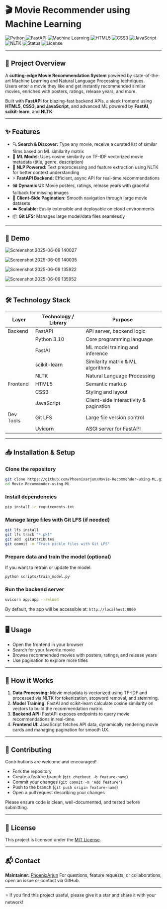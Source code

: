 # 🎬 Movie Recommender using Machine Learning

![Python](https://img.shields.io/badge/Python-3.10-blue?logo=python) ![FastAPI](https://img.shields.io/badge/FastAPI-0.95-lightgrey?logo=fastapi) ![Machine Learning](https://img.shields.io/badge/Machine%20Learning-Model-green?logo=scikit-learn) ![HTML5](https://img.shields.io/badge/HTML5-E34F26?logo=html5&logoColor=white) ![CSS3](https://img.shields.io/badge/CSS3-1572B6?logo=css3) ![JavaScript](https://img.shields.io/badge/JavaScript-F7DF1E?logo=javascript&logoColor=black) ![NLTK](https://img.shields.io/badge/NLTK-1.4-orange) ![Status](https://img.shields.io/badge/Status-In%20Progress-yellow) ![License](https://img.shields.io/github/license/Phoenixarjun/Movie-Recommender-using-ML)


---

## 🚀 Project Overview

A **cutting-edge Movie Recommendation System** powered by state-of-the-art Machine Learning and Natural Language Processing techniques.  
Users enter a movie they like and get instantly recommended similar movies, enriched with posters, ratings, release years, and more.  

Built with **FastAPI** for blazing-fast backend APIs, a sleek frontend using **HTML5, CSS3, and JavaScript**, and advanced ML powered by **FastAI**, **scikit-learn**, and **NLTK**.

---

## ✨ Features

- 🔍 **Search & Discover:** Type any movie, receive a curated list of similar films based on ML similarity matrix  
- 🤖 **ML Model:** Uses cosine similarity on TF-IDF vectorized movie metadata (title, genre, description)  
- 🧠 **NLP Powered:** Text preprocessing and feature extraction using NLTK for better context understanding  
- ⚡ **FastAPI Backend:** Efficient, async API for real-time recommendations  
- 🖼️ **Dynamic UI:** Movie posters, ratings, release years with graceful fallback for missing images  
- 🔢 **Client-Side Pagination:** Smooth navigation through large movie datasets  
- ☁️ **Scalable:** Easily extensible and deployable on cloud environments  
- 📦 **Git LFS:** Manages large model/data files seamlessly  

---

## 📸 Demo

![Screenshot 2025-06-09 140027](https://github.com/user-attachments/assets/0d26d6d7-b841-4f85-b1bb-6684c5edaad4)


![Screenshot 2025-06-09 140035](https://github.com/user-attachments/assets/70332173-532d-4271-9b9e-16d67ca45b6d)


![Screenshot 2025-06-09 135922](https://github.com/user-attachments/assets/cdd326a4-5d3b-40ce-93da-a2cc8c44d208)


![Screenshot 2025-06-09 135952](https://github.com/user-attachments/assets/d6a232ee-526a-4a80-b59f-a60ab143b01b)



---

## 🛠 Technology Stack

| Layer           | Technology / Library           | Purpose                                     |
|-----------------|-------------------------------|---------------------------------------------|
| Backend         | FastAPI                       | API server, backend logic                    |
|                 | Python 3.10                  | Core programming language                    |
|                 | FastAI                       | ML model training and inference              |
|                 | scikit-learn                 | Similarity matrix & ML algorithms            |
|                 | NLTK                         | Natural Language Processing                   |
| Frontend        | HTML5                        | Semantic markup                              |
|                 | CSS3                         | Styling and layout                           |
|                 | JavaScript                   | Client-side interactivity & pagination       |
| Dev Tools       | Git LFS                      | Large file version control                    |
|                 | Uvicorn                      | ASGI server for FastAPI                       |

---

## 📥 Installation & Setup

### Clone the repository

```bash
git clone https://github.com/Phoenixarjun/Movie-Recommender-using-ML.git
cd Movie-Recommender-using-ML
````

### Install dependencies

```bash
pip install -r requirements.txt
```

### Manage large files with Git LFS (if needed)

```bash
git lfs install
git lfs track "*.pkl"
git add .gitattributes
git commit -m "Track pickle files with Git LFS"
```

### Prepare data and train the model (optional)

If you want to retrain or update the model:

```bash
python scripts/train_model.py
```

### Run the backend server

```bash
uvicorn app:app --reload
```

By default, the app will be accessible at:
`http://localhost:8000`

---

## 🖥 Usage

* Open the frontend in your browser
* Search for your favorite movie
* Browse recommended movies with posters, ratings, and release years
* Use pagination to explore more titles

---


## 🔧 How it Works

1. **Data Processing:** Movie metadata is vectorized using TF-IDF and processed via NLTK for tokenization, stopword removal, and stemming.
2. **Model Training:** FastAI and scikit-learn calculate cosine similarity on vectors to build the recommendation matrix.
3. **Backend API:** FastAPI exposes endpoints to query movie recommendations in real-time.
4. **Frontend UI:** JavaScript fetches API data, dynamically rendering movie cards and managing pagination for smooth UX.

---

## 🤝 Contributing

Contributions are welcome and encouraged!

* Fork the repository
* Create a feature branch (`git checkout -b feature-name`)
* Commit your changes (`git commit -m 'Add feature'`)
* Push to the branch (`git push origin feature-name`)
* Open a pull request describing your changes

Please ensure code is clean, well-documented, and tested before submitting.

---

## 📝 License

This project is licensed under the [MIT License](LICENSE).

---

## 📬 Contact

**Maintainer:** [PhoenixArjun](https://github.com/Phoenixarjun)
For questions, feature requests, or collaborations, open an issue or contact via GitHub.

---

⭐ If you find this project useful, please give it a star and share it with your network!


